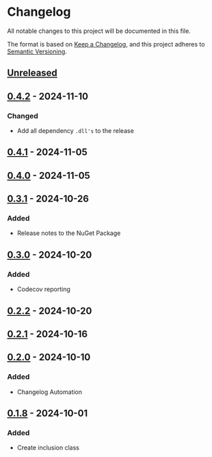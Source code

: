 # Changelog

All notable changes to this project will be documented in this file.

The format is based on [Keep a Changelog](https://keepachangelog.com/en/1.1.0/),
and this project adheres to [Semantic Versioning](https://semver.org/spec/v2.0.0.html).

## [Unreleased]

## [0.4.2] - 2024-11-10

### Changed

- Add all dependency `.dll's` to the release

## [0.4.1] - 2024-11-05

## [0.4.0] - 2024-11-05

## [0.3.1] - 2024-10-26

### Added

- Release notes to the NuGet Package

## [0.3.0] - 2024-10-20

### Added

- Codecov reporting

## [0.2.2] - 2024-10-20

## [0.2.1] - 2024-10-16

## [0.2.0] - 2024-10-10

### Added

- Changelog Automation

## [0.1.8] - 2024-10-01

### Added

- Create inclusion class

[Unreleased]: https://github.com/TJC-Tools/TJC.Inclusion/compare/v0.4.2...HEAD

[0.4.2]: https://github.com/TJC-Tools/TJC.Inclusion/compare/v0.4.1...v0.4.2

[0.4.1]: https://github.com/TJC-Tools/TJC.Inclusion/compare/v0.4.0...v0.4.1

[0.4.0]: https://github.com/TJC-Tools/TJC.Inclusion/compare/v0.3.1...v0.4.0

[0.3.1]: https://github.com/TJC-Tools/TJC.Inclusion/compare/v0.3.0...v0.3.1

[0.3.0]: https://github.com/TJC-Tools/TJC.Inclusion/compare/v0.2.2...v0.3.0

[0.2.2]: https://github.com/TJC-Tools/TJC.Inclusion/compare/v0.2.1...v0.2.2

[0.2.1]: https://github.com/TJC-Tools/TJC.Inclusion/compare/v0.2.0...v0.2.1

[0.2.0]: https://github.com/TJC-Tools/TJC.Inclusion/compare/v0.1.8...v0.2.0

[0.1.8]: https://github.com/TJC-Tools/TJC.Inclusion/releases/tag/v0.1.8
